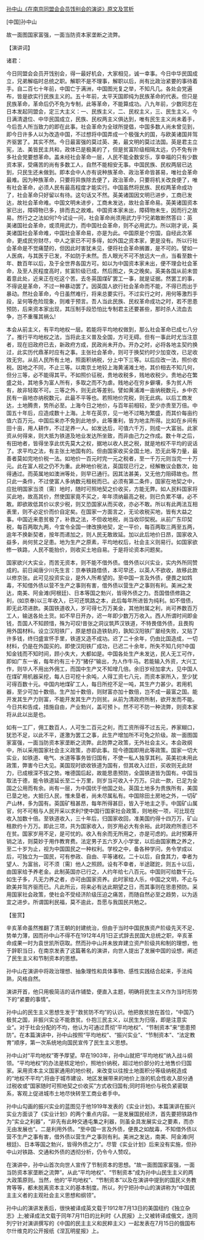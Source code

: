 [孙中山《在南京同盟会会员饯别会的演说》原文及赏析](https://www.vrrw.net/wx/14672.html)

[中国]孙中山

故一面图国家富强，一面当防资本家垄断之流弊。

【演讲词】

诸君：

今日同盟会会员开饯别会，得一最好机会，大家相见，诚一幸事。今日中华民国成立，兄弟解临时总统之职。解职不是不理事，解职以后，尚有比政治紧要的事待着手。自二百七十年前，中国亡于满洲，中国图光复之举，不知凡几。各处会党遍布，皆是欲实行民族主义的。五十年前，太平天国即纯为民族革命的代表。但只是民族革命，革命后仍不免为专制，此等革命，不能算成功。八九年前，少数同志在日本发起同盟会，定三大主义：一、民族主义，二、民权主义，三、民生主义。今日满清退位、中华民国成立，民族、民权两主义俱达到，唯有民生主义尚未着手，今后吾人所当致力的即在此事。社会革命为全球所提倡，中国多数人尚未曾见到，即今日许多人以为改造中国，不过想将中国弄成一个极强大的国，与欧美诸国并驾齐驱罢了。其实不然。今日最富强的莫过英、美，最文明的莫过法国。英是君主立宪，法、美皆民主共和，政体已是极美的了，但是贫富阶级相隔太远，仍不免有许多社会党要想革命。盖未经社会革命一层，人民不能全数安乐，享幸福的只有少数资本家，受痛苦的尚有多数工人，自然不能相安无事。中国民族、民权两层已达到，只民生还未做到。即本会中人亦有说种族革命、政治革命皆甚易，唯社会革命最难。因为种族革命，只要将异族除去便了，政治革命，只要将机关改良便了，唯有社会革命，必须人民有最高程度才能实行。中国虽然将民族、民权两革命成功了，社会革命只好留以有待。这句话又不然。英美诸国因文明已进步，工商已发达，故社会革命难。中国文明未进步，工商未发达，故社会革命易。英美诸国资本家已出，障碍物已多，排而去之故难。中国资本家未出，障碍物未生，因而行之故易。然行之之法如何?今试设一问，社会革命尚须用武力乎?兄弟敢断然答曰：英美诸国社会革命，或须用武力，而中国社会革命，则不必用武力。所以刚才说，英美诸国社会革命难，中国社会革命易，亦是为此。中国原是个穷国，自经此次革命，更成民穷财尽，中人之家已不可多得，如外国之资本家，更是没有。所以行社会革命是不觉痛楚的，但因此时害犹未见，便将社会革命搁置，是不可的。譬如一人医病，与其医于已发，不如防于未然。吾人眼光不可不放远大一点，当看至数十年、数百年以后，及于全世界各国方可。如以为中国资本家未出，便不理会社会革命，及至人民程度高时，贫富阶级已成，然后图之，失之晚矣。英美各国从前未尝着意此处，近来正在吃这个苦。去冬英国煤矿罢工一事，就是证据。然罢工的事，不得说是革命，不过一种暴动罢了。因英国人欲行社会革命而不能，不得已而出于暴动。然社会革命，今日虽然难行，将来总要实行。不过实行之时，用何等激烈手段，呈何等危险现象，则难于预言。吾人当此民族、民权革命成功之时，若不思患预防，后来资本家出现，其压制手段恐怕比专制君主还要甚些，那时杀人流血去争，岂不重罹其祸么!

本会从前主义，有平均地权一层。若能将平均地权做到，那么社会革命已成七八分了。推行平均地权之法，当将此主义普及全国，方可无碍。但有一事此时尤当注意者，现在旧政府已去，新政府方成，民政尚未开办。开办之时，必将各地主契约换过，此实历代鼎革时应有之事。主张社会革命，则可于换契约时少加变改，已足收效无穷。从前人民所有土地，照面积纳税，分上中下三等。以后应改一法，照价收税。因地之不同，不止三等。以南京土地较上海黄浦滩土地，其价相去不知几何，但分三等，必不能得其平。不如照价征税，贵地收税多，贱地收税少。贵地必在繁盛之处，其地多为富人所有，多取之而不为虐。贱地必在穷乡僻壤，多为贫人所有，故非轻取不可。三等之外，则无此等差别。譬如黄浦滩一亩纳税数元，乡中农民有一亩地亦纳税数元，此最不平等也。若照地价完税，则无此病。以后工商发达，土地腾贵，势所必至。上海今日之地价，与百年前相较，至少亦贵至万倍。中国五十年后，应造成数十上海。上年在英京，见一地不过略为繁盛，而其价每亩约值六百万元。中国后来亦不免到此地步。此等重利，皆为地主所得。比如在乡间有田十亩，用人耕作，不过足养一人。如发达后，可值六千万，则成一大富翁。此家资从何得来，则大抵为铁道及地业发达所坐致，而非由己力之作成。数十年之后，有田地者，皆得坐享此优先莫大之权，据地以收人民之税，就是地权不平均的说话了。求平均之法，有主张土地国有的。但由国家收买全国土地，恐无此等力量，最善者莫如完地价税一法。如地价一百元时完一元之税者，至一千万元则当完一十万元。此在富人视之仍不为重。此种地价税法，英国现已行之，经解散议会数次，始得通过。而英属地如澳洲等处，则早已通行。因其法甚美，又无他力阻碍故也。然只此一条件，不过使富人多纳数元租税而已。必须有第二条件，国家在地契之中，应批明国家当须〔需〕地时，随时可照地契之价收买，方能无弊。如人民料国家将买此地，故高其价，然使国家竟不买之，年年须纳最高之税，则已负累不堪，必不敢。即欲故低其价以求少税，则又恐国家从而买收，亦必不敢。所以有此两法互相表里，则不必定价而价自定矣。在国家一方面言之，无论收税买地，皆有大益之事。中国近来患贫极了，补救之法，不但收地税，尚当收印契税。从前广东印契税，每百两取九两，今宜令全国一律改换地契，定一平价，每百两取三两至五两，逾年不换新契者，按年而递加之，则人民无敢故延。加以此后地价日昂，国家收入益多，尚何贫之足患。地为生产之原素，平均地权后，社会主义则易行。如国家欲修一铁路，人民不能抬价，则收买土地自易。于是将论资本问题矣。



国家欲兴大实业，而苦无资本，则不能不借外债。借外债以兴实业，实内外所同赞成的。前日闻唐少川先生言：京奉铁路借债，本可早还，以英人不欲收，故移此款以修京张。此可见投资实业，是外人所希望的。至中国一言及外债，便畏之如鸩毒，不知借外债以营不生产之事则有害，借外债以营生产之事则有利。美洲之发达，南美、阿金滩(阿根廷)、日本等国之勃兴，皆得外债之力。吾国借债修路之利，(如京奉)以三年收入，已可还筑路之本，此后每年所进皆为纯利。如不借债，即无此项进款。美国铁道收入，岁可得七万万美金，其他附属之利，尚可养数百万工人，输送各处土货。如不早日开办，迟一年即少数万万收入。西人所谓时间即金钱，吾国人不知顾惜，殊为可叹!昔张之洞议筑芦汉铁道，不特畏借外债，且畏购用外国材料。设立汉阳铁厂，原是想自造铁轨的，孰知汉阳铁厂屡经失败，又贴了许多钱，终归盛宣怀手里，铁道又造不成功。迟了二十余年，仍由比国造成，一切材料，仍是在外国买的。即使汉阳铁厂成功，已迟二十余年，所失不知几何?中国知金钱而不知时间，顾小失大，大都如是。中国各处生产未发达，民人无工可作，即如广东一省，每年约有三十万“猪仔”输出，为人作牛马。若能输入外资，大兴工作，则华人不用出外佣工，而国中生产又不知增几倍。余旧岁经加拿大，见中国人在煤矿用机器采挖，每人日可挖十余吨，人得工资七八元，而资本家所入，至少犹可得百数十元。中国内地煤矿工人，每日所挖不足一吨，其生产力甚少。若用机器，至少可加十数倍。生产加十数倍，则财富亦加十数倍，岂不成一最富之国。能开发其生产力则富，不能开发其生产力则贫。从前为清政府所制，欲开发而不能。今日共和告成，措施自由，产业勃兴，盖可预卜。然不可不防一种流弊，则资本家将从此以出是也。

如有一工厂，佣工数百人，人可生二百元之利，而工资所得不过五元，养家糊口，犹恐不足，以此不平，遂激为罢工之事，此生产增加所不可免之阶级。故一面图国家富强，一面当防资本家垄断之流弊。此防弊之政策，无外社会主义。本会政纲中，所以采用国家社会主义政策，亦即此事。现今德国即用此等政策。国家一切大实业，如铁道、电气、水道等事务皆归国有，不使一私人独享其利。英美初未用此政策，弊害今已大见。美国现时欲收铁道为国有，但其收入过巨，买收则无此财力，已成根深不拔之势。唯德国后起，故能思患预防，全国铁道皆为国有。中国当取法于德，能令铁道延长至二十万里，则岁当可收入十万万。只此一款，已足为全国之公用而有余。尚有一层，为中国优于他国之处。英国土地多为贵族所有，美国已垦之地，大抵归人民，惟未垦者，尚未尽属私有。中国除田土房地之外，一切矿产山林，多为国有。英国矿租甚昂，每年所得甚巨，皆入于地主之手。中国矿山属官，何不可租与人民开采以求利?使中国行国家社会政策，则地税一项，可比现在收入加数十倍。至铁道收入，三十年后，归国家收回，准美国约得十四万万，矿山租款约十万万。即此三项，共为国家收入，则岁用必大有余裕。此时政府所患已不在贫。国家岁用不足，是可忧的。收入有余而无所用之，亦是可虑的。此时预筹开销之法，则莫妙于用作教育费。法定男子五六岁入小学堂，以后由国家教之养之，至二十岁为止，视为中国国民之一种权利。学校之中，备各种学问，务令学成以后，可独立为一国民，可有参政、自由、平等诸权。二十以后，自食其力，幸者为望人、为富翁，可不须〔需〕他人之照顾。设有不幸者，半途蹉跎，则五十以后，由国家给予养老金。此制英国亦已行之，人约年给七八百元。中国则可给数千元。如生子多，凡无力养之者，亦可由国家资养。此时家给人乐，中国之文明，不止与欧美并驾齐驱而已。凡此所云，将来必有达此期望之日，而其事则在思患预防。采用国家社会政策，使社会不受经济阶级压迫之痛苦，而随自然必至之趋势，以为适宜之进步。所谓国利民福，莫不逾此，吾愿与我国民共勉之。

【鉴赏】

辛亥革命虽然推翻了清王朝的封建统治，但由于当时中国民族资产阶级先天不足、势单力薄，因而孙中山不得不在1912年4月1日正式辞去民国大总统之职，辛亥革命成果一时为袁世凯所窃取。然而孙中山并未放弃建立资产阶级共和制的理想，他于辞职当日，在南京发表了这篇著名的演讲，向世人提出了发展中国的设想，阐述了民生主义和节制资本的思想。

孙中山在演讲中将政治理想、抽象理性和具体事物、感性实践结合起来，手法纯熟，风格自然。

演讲开首，他只用极简洁的话作铺垫，便直入主题，明确将民生主义作为当时形势下的“紧要的事情”。

孙中山的民生主义思想生发于“救贫防不均”的认识。他把救贫放在首位，“中国乃极贫之国，非振兴实业不能救贫。仆抱三民主义，以民生为归宿，即是注意实业”。对于社会分配的不均，他认为可通过贯彻“平均地权”、“节制资本”来“思患预防”。在本篇演讲中，孙中山按照“平均地权”、“振兴实业”、“节制资本”、“法定教育”顺序，第一次系统地向国民宣传了民生主义思想。

孙中山对“平均地权”寄予厚望。早在1903年，孙中山就把“平均地权”纳入战斗纲领。“平均地权”的办法是核定地价，照地价纳税，超过地价部分的土地售价归国家。采用资本主义国家通用的地价税，来改变以往按土地面积分等级纳税造成的“地权不平均”;将由于城市建设、地区发展带来的地价上涨的机会性收入部分通过税收或“国家随时可照地契之价收买”方式收归国有;同时将地价与税负紧密联系，客观上促进城市土地尽快转至工商业者手中。

孙中山勾画的振兴实业的蓝图见于他1919年发表的《实业计划》。本篇演讲在振兴实业方面谈了《实业计划》的两个重点内容。一是发展国民经济，首先要把铁路作为“实业之利器”，“非先有此种交通屯集之利器，则虽全具发展实业之要素，而亦无由发展也”。二是利用外债。“至中国一言及外债，便畏之如酖毒，不知借外债以营不生产之事有害，借外债以营生产之事则有利。美洲之发达，南美、阿金滩(阿根廷)、日本等国之勃兴，皆得外债之力”。尽管《实业计划》后来没有实施，但孙中山对铁路、交通和外债的透彻分析，仍令今人赞叹。

在演讲中，孙中山首次向世人宣传了节制资本的思想。“故一面图国家富强，一面当防资本家垄断之流弊”。从此“平均地权”、“节制资本”成为孙中山民生主义的两大政策原则。当然，他的“平均地权”、“节制资本”以及在演讲中提到的国民义务教育等等，都未脱离资本主义的基本制度。所以，列宁把孙中山的演讲称为“中国民主主义者的主观社会主义思想和纲领”。

孙中山的演讲发表后，很快被译成英文载于1912年7月13日的美国纽约《独立杂志》上;被译成法文载于同年7月11日的比利时《人民报》上;又被转译成俄文，连同列宁针对演讲撰写的《中国的民主主义和民粹主义》一起发表在7月15日的俄国布尔什维克的公开报纸《涅瓦明星报》上。

